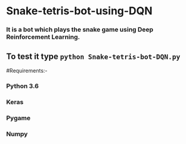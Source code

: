 # Snake-tetris-bot-using-DQN
### It is a bot which plays the snake game using Deep Reinforcement Learning.

## To test it type `python Snake-tetris-bot-DQN.py`

#Requirements:-
### Python 3.6
### Keras
### Pygame
### Numpy
